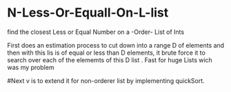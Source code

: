 # N-Less-Or-Equall-On-L-list

find the closest Less or Equal Number on a -Order- List of Ints 

First does an estimation process to cut down into a range D of elements
and then with this lis is of equal or less than D elements, 
it brute force it to search over each of the elememts of this D list .
Fast for huge Lists wich was my problem

#Next v is to extend it for non-orderer list by implementing quickSort.
